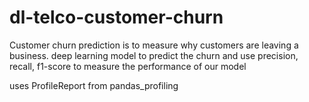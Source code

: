 # dl-telco-customer-churn

Customer churn prediction is to measure why customers are leaving a business. deep learning model to predict the churn and use precision, recall, f1-score to measure the performance of our model

uses ProfileReport from pandas_profiling

